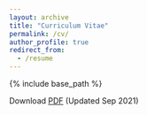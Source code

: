 ```yaml
---
layout: archive
title: "Curriculum Vitae"
permalink: /cv/
author_profile: true
redirect_from:
  - /resume
---
```


{% include base_path %}

Download [PDF](https://lingjunzhao.github.io/files/cv.pdf) (Updated Sep 2021)
